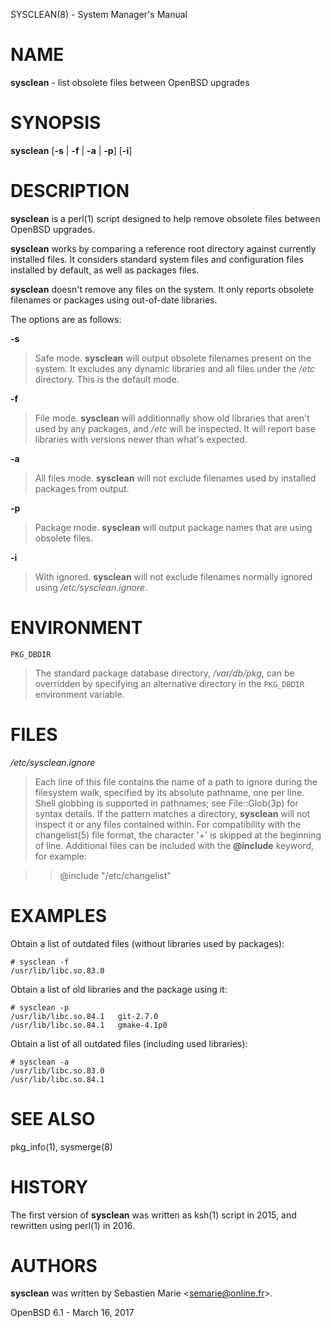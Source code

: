 SYSCLEAN(8) - System Manager's Manual

# NAME

**sysclean** - list obsolete files between OpenBSD upgrades

# SYNOPSIS

**sysclean**
\[**-s**&nbsp;|&nbsp;**-f**&nbsp;|&nbsp;**-a**&nbsp;|&nbsp;**-p**]
\[**-i**]

# DESCRIPTION

**sysclean**
is a
perl(1)
script designed to help remove obsolete files between OpenBSD upgrades.

**sysclean**
works by comparing a reference root directory against currently installed files.
It considers standard system files and configuration files installed by default,
as well as packages files.

**sysclean**
doesn't remove any files on the system.
It only reports obsolete filenames or packages using out-of-date libraries.

The options are as follows:

**-s**

> Safe mode.
> **sysclean**
> will output obsolete filenames present on the system.
> It excludes any dynamic libraries and all files under the
> */etc*
> directory.
> This is the default mode.

**-f**

> File mode.
> **sysclean**
> will additionnally show old libraries that aren't used by any packages, and
> */etc*
> will be inspected.
> It will report base libraries with versions newer than what's expected.

**-a**

> All files mode.
> **sysclean**
> will not exclude filenames used by installed packages from output.

**-p**

> Package mode.
> **sysclean**
> will output package names that are using obsolete files.

**-i**

> With ignored.
> **sysclean**
> will not exclude filenames normally ignored using
> */etc/sysclean.ignore*.

# ENVIRONMENT

`PKG_DBDIR`

> The standard package database directory,
> */var/db/pkg*,
> can be overridden by specifying an alternative directory in the
> `PKG_DBDIR`
> environment variable.

# FILES

*/etc/sysclean.ignore*

> Each line of this file contains the name of a path to ignore during the
> filesystem walk, specified by its absolute pathname, one per line.
> Shell globbing is supported in pathnames; see
> File::Glob(3p)
> for syntax details.
> If the pattern matches a directory,
> **sysclean**
> will not inspect it or any files contained within.
> For compatibility with the
> changelist(5)
> file format, the character
> '+'
> is skipped at the beginning of line.
> Additional files can be included with the
> **@include**
> keyword, for example:

> > @include "/etc/changelist"

# EXAMPLES

Obtain a list of outdated files (without libraries used by packages):

	# sysclean -f
	/usr/lib/libc.so.83.0

Obtain a list of old libraries and the package using it:

	# sysclean -p
	/usr/lib/libc.so.84.1   git-2.7.0
	/usr/lib/libc.so.84.1   gmake-4.1p0

Obtain a list of all outdated files (including used libraries):

	# sysclean -a
	/usr/lib/libc.so.83.0
	/usr/lib/libc.so.84.1

# SEE ALSO

pkg\_info(1),
sysmerge(8)

# HISTORY

The first version of
**sysclean**
was written as
ksh(1)
script in 2015, and rewritten using
perl(1)
in 2016.

# AUTHORS

**sysclean**
was written by
Sebastien Marie &lt;[semarie@online.fr](mailto:semarie@online.fr)&gt;.

OpenBSD 6.1 - March 16, 2017
